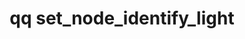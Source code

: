 ---
category: set
command: set_node_identify_light
keywords: qq, qq_cli, set_node_identify_light
optional_options:
- alternate: []
  help: Node ID
  name: --node
  required: true
permalink: /qq-cli-command-guide/set/set_node_identify_light.html
positional_options:
- help: Should light be visible
  name: light_state
  required: true
sidebar: qq_cli_command_reference_sidebar
summary: This section explains how to use the <code>qq set_node_identify_light</code>
  command.
synopsis: Turn node identification light on or off
title: qq set_node_identify_light
usage: qq set_node_identify_light [-h] --node NODE {on,off}
zendesk_source: qq CLI Command Guide

---